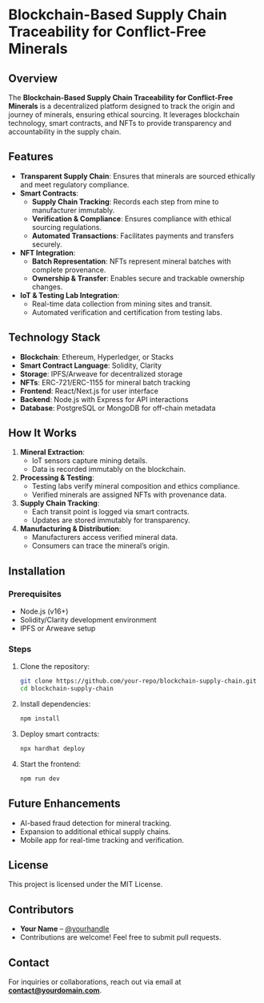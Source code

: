 # Blockchain-Based Supply Chain Traceability for Conflict-Free Minerals

## Overview
The **Blockchain-Based Supply Chain Traceability for Conflict-Free Minerals** is a decentralized platform designed to track the origin and journey of minerals, ensuring ethical sourcing. It leverages blockchain technology, smart contracts, and NFTs to provide transparency and accountability in the supply chain.

## Features
- **Transparent Supply Chain**: Ensures that minerals are sourced ethically and meet regulatory compliance.
- **Smart Contracts**:
    - **Supply Chain Tracking**: Records each step from mine to manufacturer immutably.
    - **Verification & Compliance**: Ensures compliance with ethical sourcing regulations.
    - **Automated Transactions**: Facilitates payments and transfers securely.
- **NFT Integration**:
    - **Batch Representation**: NFTs represent mineral batches with complete provenance.
    - **Ownership & Transfer**: Enables secure and trackable ownership changes.
- **IoT & Testing Lab Integration**:
    - Real-time data collection from mining sites and transit.
    - Automated verification and certification from testing labs.

## Technology Stack
- **Blockchain**: Ethereum, Hyperledger, or Stacks
- **Smart Contract Language**: Solidity, Clarity
- **Storage**: IPFS/Arweave for decentralized storage
- **NFTs**: ERC-721/ERC-1155 for mineral batch tracking
- **Frontend**: React/Next.js for user interface
- **Backend**: Node.js with Express for API interactions
- **Database**: PostgreSQL or MongoDB for off-chain metadata

## How It Works
1. **Mineral Extraction**:
    - IoT sensors capture mining details.
    - Data is recorded immutably on the blockchain.
2. **Processing & Testing**:
    - Testing labs verify mineral composition and ethics compliance.
    - Verified minerals are assigned NFTs with provenance data.
3. **Supply Chain Tracking**:
    - Each transit point is logged via smart contracts.
    - Updates are stored immutably for transparency.
4. **Manufacturing & Distribution**:
    - Manufacturers access verified mineral data.
    - Consumers can trace the mineral’s origin.

## Installation
### Prerequisites
- Node.js (v16+)
- Solidity/Clarity development environment
- IPFS or Arweave setup

### Steps
1. Clone the repository:
   ```sh
   git clone https://github.com/your-repo/blockchain-supply-chain.git
   cd blockchain-supply-chain
   ```
2. Install dependencies:
   ```sh
   npm install
   ```
3. Deploy smart contracts:
   ```sh
   npx hardhat deploy
   ```
4. Start the frontend:
   ```sh
   npm run dev
   ```

## Future Enhancements
- AI-based fraud detection for mineral tracking.
- Expansion to additional ethical supply chains.
- Mobile app for real-time tracking and verification.

## License
This project is licensed under the MIT License.

## Contributors
- **Your Name** – [@yourhandle](https://github.com/yourhandle)
- Contributions are welcome! Feel free to submit pull requests.

## Contact
For inquiries or collaborations, reach out via email at **contact@yourdomain.com**.

